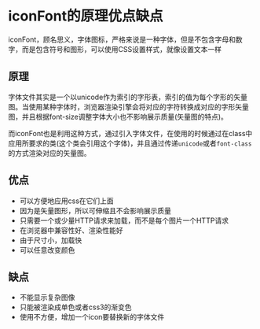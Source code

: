 # iconFont的原理优点缺点

iconFont，顾名思义，字体图标，严格来说是一种字体，但是不包含字母和数字，而是包含符号和图形，可以使用CSS设置样式，就像设置文本一样

## 原理

字体文件其实是一个以unicode作为索引的字形表，索引的值为每个字形的矢量图。当使用某种字体时，浏览器渲染引擎会将对应的字符转换成对应的字形矢量图，并且根据font-size调整字体大小也不影响展示质量(矢量图的特点)。

而iconFont也是利用这种方式，通过引入字体文件，在使用的时候通过在class中应用所要求的类(这个类会引用这个字体)，并且通过传递`unicode`或者`font-class`的方式渲染对应的矢量图。

## 优点

- 可以方便地应用css在它们上面
- 因为是矢量图形，所以可伸缩且不会影响展示质量
- 只需要一个或少量HTTP请求来加载，而不是每个图片一个HTTP请求
- 在浏览器中兼容性好、渲染性能好
- 由于尺寸小，加载快
- 可以任意改变颜色

## 缺点

- 不能显示复杂图像
- 只能被渲染成单色或者css3的渐变色
- 使用不方便，增加一个icon要替换新的字体文件

